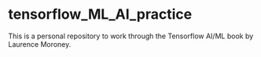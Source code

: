# tensorflow_ML_AI_practice

This is a personal repository to work through the Tensorflow AI/ML book by Laurence Moroney.
